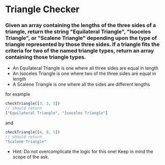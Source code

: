 # Triangle Checker

### Given an array containing the lengths of the three sides of a triangle, return the string "Equilateral Triangle", "Isoceles Triangle", or "Scalene Triangle" depending upon the type of triangle represented by those three sides. If a triangle fits the criteria for two of the named triangle types, return an array containing those triangle types.

* An Equilateral Triangle is one where all three sides are equal in length
* An Isoceles Triangle is one where two of the three sides are equal in length
* A Scalene Triangle is one where all the sides are different lengths

for example

```javascript
checkTriangle([3, 3, 3])
// should return
["Equilateral Triangle", "Isoceles Triangle"]
```

and

```javascript
checkTriangle([4, 8, 5])
// should return
"Scalene Triangle"
```

* Hint: Do not overcomplicate the logic for this one! Keep in mind the scope of the ask.